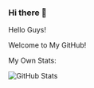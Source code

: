 ### Hi there 👋

<!--
**Izzy29/Izzy29** is a ✨ _special_ ✨ repository because its `README.md` (this file) appears on your GitHub profile.

Here are some ideas to get you started:

- 🔭 I’m currently working on ...
- 🌱 I’m currently learning ...
- 👯 I’m looking to collaborate on ...
- 🤔 I’m looking for help with ...
- 💬 Ask me about ...
- 📫 How to reach me: ...
- 😄 Pronouns: ...
- ⚡ Fun fact: ...
-->
Hello Guys!

Welcome to My GitHub!

My Own Stats:

![GitHub Stats](https://github-readme-stats.vercel.app/api?username=Izzy29&theme=radical)
